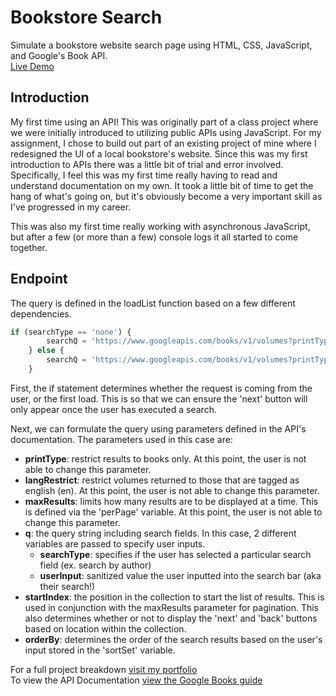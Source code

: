 # Bookstore Search
Simulate a bookstore website search page using HTML, CSS, JavaScript, and Google's Book API.
<br/> [Live Demo](https://bookstore.leeorburton.com)

## Introduction
My first time using an API! This was originally part of a class project where we were initially introduced to utilizing public APIs using JavaScript. For my assignment, I chose to build out part of an existing project of mine where I redesigned the UI of a local bookstore's website. Since this was my first introduction to APIs there was a little bit of trial and error involved. Specifically, I feel this was my first time really having to read and understand documentation on my own. It took a little bit of time to get the hang of what's going on, but it's obviously become a very important skill as I've progressed in my career. 

This was also my first time really working with asynchronous JavaScript, but after a few (or more than a few) console logs it all started to come together.

## Endpoint
The query is defined in the loadList function based on a few different dependencies.

```js
if (searchType == 'none') {
        searchQ = 'https://www.googleapis.com/books/v1/volumes?printType=books&langRestrict=en&maxResults=' + perPage + '&q=' + userInput + '&startIndex=' + (lastPage * perPage) + '&orderBy=' + sortSet;
    } else {
        searchQ = 'https://www.googleapis.com/books/v1/volumes?printType=books&langRestrict=en&maxResults=' + perPage + '&q=' + searchType + ':' + userInput + '&startIndex=' + (lastPage * perPage) + '&orderBy=' + sortSet;
    }
```

First, the if statement determines whether the request is coming from the user, or the first load. This is so that we can ensure the 'next' button will only appear once the user has executed a search.

Next, we can formulate the query using parameters defined in the API's documentation. The parameters used in this case are:
- **printType**: restrict results to books only. At this point, the user is not able to change this parameter.
- **langRestrict**: restrict volumes returned to those that are tagged as english (en). At this point, the user is not able to change this parameter.
- **maxResults**: limits how many results are to be displayed at a time. This is defined via the 'perPage' variable. At this point, the user is not able to change this parameter.
- **q**: the query string including search fields. In this case, 2 different variables are passed to specify user inputs.
  -  **searchType**: specifies if the user has selected a particular search field (ex. search by author)
  -  **userInput**: sanitized value the user inputted into the search bar (aka their search!)
- **startIndex**: the position in the collection to start the list of results. This is used in conjunction with the maxResults parameter for pagination. This also determines whether or not to display the 'next' and 'back' buttons based on location within the collection.
- **orderBy**: determines the order of the search results based on the user's input stored in the 'sortSet' variable.


For a full project breakdown [visit my portfolio](https://leeorburton.com/search.html)<br/>
To view the API Documentation [view the Google Books guide](https://developers.google.com/books/docs/v1/using#query-params)
